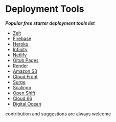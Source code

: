 # Deployment Tools
***Popular free starter deployment tools list***


- [Zeit](https://zeit.co)
- [Firebase](https://firebase.google.com/)
- [Heroku](heroku.com)
- [Infinity](https://infinityfree.net/)
- [Netlify](https://www.netlify.com)
- [Gitub Pages](https://pages.github.com/)
- [Render](https://render.com/)
- [Amazon S3](https://aws.amazon.com/s3)
- [Cloud Front](https://aws.amazon.com/cloudfront/)
- [Surge](https://surge.sh/)
- [Scalingo](https://scalingo.com)
- [Open Shift](https://www.openshift.com/)
- [Cloud 66](https://www.cloud66.com)
- [Digital Ocean](/www.digitalocean.com)

contribution and suggestions are always welcome
